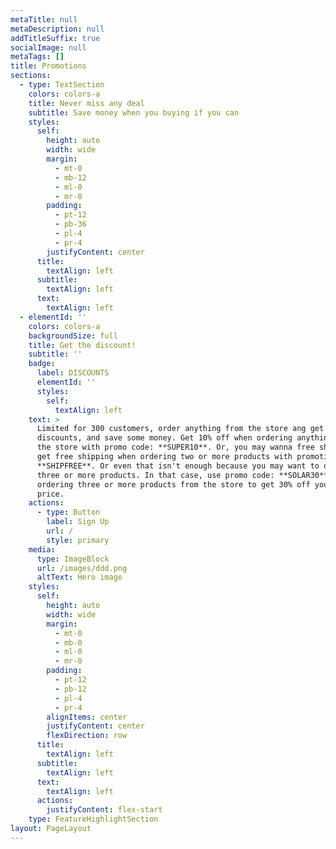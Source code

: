 ```yaml
---
metaTitle: null
metaDescription: null
addTitleSuffix: true
socialImage: null
metaTags: []
title: Promotions
sections:
  - type: TextSection
    colors: colors-a
    title: Never miss any deal
    subtitle: Save money when you buying if you can
    styles:
      self:
        height: auto
        width: wide
        margin:
          - mt-0
          - mb-12
          - ml-0
          - mr-0
        padding:
          - pt-12
          - pb-36
          - pl-4
          - pr-4
        justifyContent: center
      title:
        textAlign: left
      subtitle:
        textAlign: left
      text:
        textAlign: left
  - elementId: ''
    colors: colors-a
    backgroundSize: full
    title: Get the discount!
    subtitle: ''
    badge:
      label: DISCOUNTS
      elementId: ''
      styles:
        self:
          textAlign: left
    text: >
      Limited for 300 customers, order anything from the store ang get the great
      discounts, and save some money. Get 10% off when ordering anything from
      the store with promo code: **SUPER10**. Or, you may wanna free shipping,
      get free shipping when ordering two or more products with promotion code:
      **SHIPFREE**. Or even that isn't enough because you may want to order
      three or more products. In that case, use promo code: **SOLAR30** when
      ordering three or more products from the store to get 30% off your final
      price.
    actions:
      - type: Button
        label: Sign Up
        url: /
        style: primary
    media:
      type: ImageBlock
      url: /images/ddd.png
      altText: Hero image
    styles:
      self:
        height: auto
        width: wide
        margin:
          - mt-0
          - mb-0
          - ml-0
          - mr-0
        padding:
          - pt-12
          - pb-12
          - pl-4
          - pr-4
        alignItems: center
        justifyContent: center
        flexDirection: row
      title:
        textAlign: left
      subtitle:
        textAlign: left
      text:
        textAlign: left
      actions:
        justifyContent: flex-start
    type: FeatureHighlightSection
layout: PageLayout
---
```

